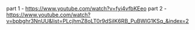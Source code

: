 part 1 - https://www.youtube.com/watch?v=fyi4vfbKEeo
part 2 - https://www.youtube.com/watch?v=bpbghr3NnUU&list=PLcjhmZ8oLT0r9dSiIK6RB_PuBWlG1KSq_&index=2